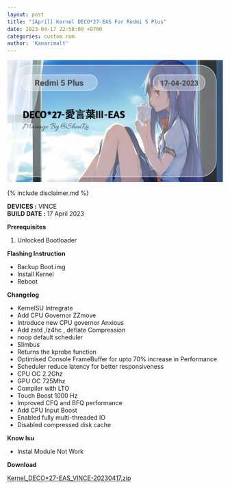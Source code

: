 ```yaml
---
layout: post
title: "[April] Kernel DECO*27-EAS For Redmi 5 Plus"
date: 2023-04-17 22:58:00 +0700
categories: custom rom
author: 'Kanarimalt'
---
```

![Deco Banner](/assets/images/banner/deco.jpg)

{% include disclaimer.md %}

**DEVICES :** VINCE<br>
**BUILD DATE :** 17 April 2023<br>

**Prerequisites**
<ol>
    <li>Unlocked Bootloader</li>
</ol>

**Flashing Instruction**
<ul>
    <li>Backup Boot.img</li>
    <li>Install Kernel</li>
    <li>Reboot</li>
</ul>

**Changelog**
<ul>
    <li>KernelSU Intregrate</li>
    <li>Add CPU Governor ZZmove</li>
    <li>Introduce new CPU governor Anxious</li>
    <li>Add zstd ,lz4hc , deflate Compression</li>
    <li>noop default scheduler</li>
    <li>Slimbus</li>
    <li>Returns the kprobe function</li>
    <li>Optimised Console FrameBuffer for upto 70% increase in Performance</li>
    <li>Scheduler reduce latency for better responsiveness</li>
    <li>CPU OC 2.2Ghz</li>
    <li>GPU OC 725Mhz</li>
    <li>Compiler with LTO</li>
    <li>Touch Boost 1000 Hz</li>
    <li>Improved CFQ and BFQ performance</li>
    <li>Add CPU Input Boost</li>
    <li>Enabled fully multi-threaded IO</li>
    <li>Disabled compressed disk cache</li>
</ul>

**Know Isu**
<ul>
    <li>Instal Module Not Work</li>
</ul>

**Download**

[Kernel_DECO*27-EAS_VINCE-20230417.zip](https://drive.google.com/file/d/14yxX3saTUpAt207sI57LfAox21rChxzP/view?usp=drive_link)




